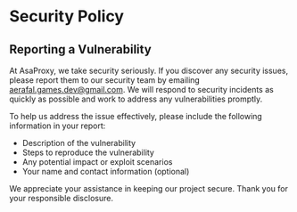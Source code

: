 # Security Policy

## Reporting a Vulnerability

At AsaProxy, we take security seriously. If you discover any security issues, please report them to our security team by emailing [aerafal.games.dev@gmail.com](mailto:aerafal.games.dev@gmail.com). We will respond to security incidents as quickly as possible and work to address any vulnerabilities promptly.

To help us address the issue effectively, please include the following information in your report:

- Description of the vulnerability
- Steps to reproduce the vulnerability
- Any potential impact or exploit scenarios
- Your name and contact information (optional)

We appreciate your assistance in keeping our project secure. Thank you for your responsible disclosure.